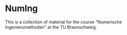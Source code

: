 # NumIng

This is a collection of material for the course "Numerische Ingenierumethoden" at the TU Braunschweig.
